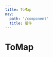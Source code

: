 ```yaml
---
title: ToMap
nav:
  path: '/component'
  title: 组件
---
```


# ToMap

<code src="./demo/index.demo" />
